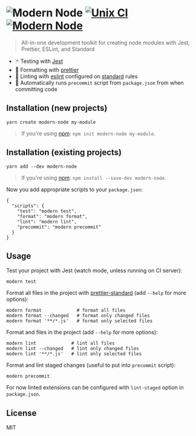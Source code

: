 # ![Modern Node](http://i.imgur.com/PqQAqwO.png) [![Unix CI](https://img.shields.io/travis/sheerun/modern-node/master.svg)](https://travis-ci.org/sheerun/modern-node) [![Modern Node](https://img.shields.io/badge/modern-node-9BB48F.svg)](https://github.com/sheerun/modern-node)

> All-in-one development toolkit for creating node modules with Jest, Prettier, ESLint, and Standard

- 🃏 Testing with [Jest](https://facebook.github.io/jest/)
- 💅 Formatting with [prettier](https://prettier.io/)
- 🌟 Linting with [eslint](https://eslint.org/) configured on [standard](https://standardjs.com/) rules
- 🐶 Automatically runs `precommit` script from `package.json` from when committing code

## Installation (new projects)

```
yarn create modern-node my-module
```

> If you're using [npm](https://www.npmjs.com/): `npm init modern-node my-module`.

## Installation (existing projects)

```
yarn add --dev modern-node
```

> If you're using [npm](https://www.npmjs.com/): `npm install --save-dev modern-node`.

Now you add appropriate scripts to your `package.json`:

```
{
  "scripts": {
    "test": "modern test",
    "format": "modern format",
    "lint": "modern lint",
    "precommit": "modern precommit"
  }
}
```

## Usage

Test your project with Jest (watch mode, unless running on CI server):

```
modern test
```

Format all files in the project with [prettier-standard](https://github.com/sheerun/prettier-standard) (add `--help` for more options):

```
modern format             # format all files
modern format --changed   # format only changed files
modern format '**/*.js'   # format only selected files
```

Format and files in the project (add `--help` for more options):

```
modern lint             # lint all files
modern lint --changed   # lint only changed files
modern lint '**/*.js'   # lint only selected files
```

Format and lint staged changes (useful to put into `precommit` script):

```
modern precommit
```

For now linted extensions can be configured with `lint-staged` option in `package.json`.

## License

MIT
